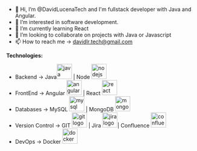 - 👋 Hi, I’m @DavidLucenaTech and I'm fullstack developer with Java and Angular.
- 👀 I’m interested in software development.
- 🌱 I’m currently learning React
- 💞️ I’m looking to collaborate on projects with Java or Javascript
- 📫 How to reach me -> davidlr.tech@gmail.com

**Technologies:**
  - Backend -> Java<img src="https://cdn.jsdelivr.net/gh/devicons/devicon/icons/java/java-original.svg" height="40" width="40" alt="java logo"/> | Node <img src="https://cdn.jsdelivr.net/gh/devicons/devicon/icons/nodejs/nodejs-original.svg" height="40" width="40" alt="nodejs logo"/>
  - FrontEnd -> Angular <img src="https://cdn.jsdelivr.net/gh/devicons/devicon/icons/angularjs/angularjs-original.svg" height="40" width="40" alt="angularjs logo"/> | React <img src="https://cdn.jsdelivr.net/gh/devicons/devicon/icons/react/react-original.svg" height="40" width="40" alt="react logo"  />
  - Databases -> MySQL <img src="https://cdn.jsdelivr.net/gh/devicons/devicon/icons/mysql/mysql-original.svg" height="40" width="40" alt="mysql logo"/> | MongoDB <img src="https://cdn.jsdelivr.net/gh/devicons/devicon/icons/mongodb/mongodb-original.svg" height="40" width="40" alt="mongodb logo"/>
  - Version Control -> GIT <img src="https://cdn.jsdelivr.net/gh/devicons/devicon/icons/git/git-original.svg" height="40" width="40" alt="git logo"/> | Jira <img src="https://cdn.jsdelivr.net/gh/devicons/devicon/icons/jira/jira-original.svg" height="40" width="40" alt="jira logo"/>| Confluence <img src="https://cdn.jsdelivr.net/gh/devicons/devicon/icons/confluence/confluence-original.svg" height="40" width="40" alt="confluence logo"/>
  - DevOps -> Docker <img src="https://cdn.jsdelivr.net/gh/devicons/devicon/icons/docker/docker-original.svg" height="40" width="40" alt="docker logo"/>
<!---
DavidLucenaTech/DavidLucenaTech is a ✨ special ✨ repository because its `README.md` (this file) appears on your GitHub profile.
You can click the Preview link to take a look at your changes.
--->
